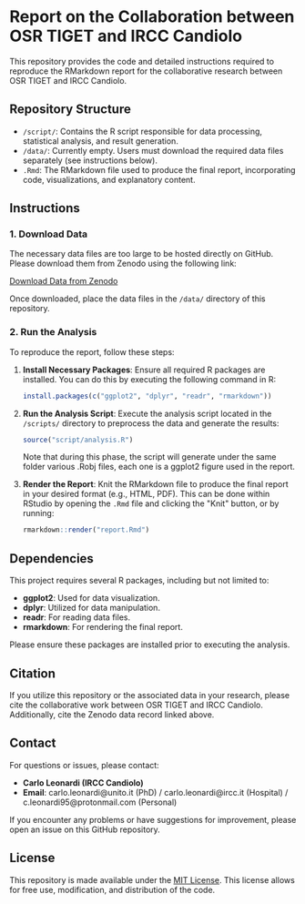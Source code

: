 # Report on the Collaboration between OSR TIGET and IRCC Candiolo

This repository provides the code and detailed instructions required to reproduce the RMarkdown report for the collaborative research between OSR TIGET and IRCC Candiolo.

## Repository Structure

- `/script/`: Contains the R script responsible for data processing, statistical analysis, and result generation.
- `/data/`: Currently empty. Users must download the required data files separately (see instructions below).
- `.Rmd`: The RMarkdown file used to produce the final report, incorporating code, visualizations, and explanatory content.

## Instructions

### 1. Download Data

The necessary data files are too large to be hosted directly on GitHub. Please download them from Zenodo using the following link:

[Download Data from Zenodo](https://zenodo.org/records/13922930)

Once downloaded, place the data files in the `/data/` directory of this repository.

### 2. Run the Analysis

To reproduce the report, follow these steps:

1. **Install Necessary Packages**: Ensure all required R packages are installed. You can do this by executing the following command in R:

   ```r
   install.packages(c("ggplot2", "dplyr", "readr", "rmarkdown"))
   ```

2. **Run the Analysis Script**: Execute the analysis script located in the `/scripts/` directory to preprocess the data and generate the results:

   ```r
   source("script/analysis.R")
   ```

   Note that during this phase, the script will generate under the same folder various .Robj files, each one is a ggplot2 figure used in the report.

3. **Render the Report**: Knit the RMarkdown file to produce the final report in your desired format (e.g., HTML, PDF). This can be done within RStudio by opening the `.Rmd` file and clicking the "Knit" button, or by running:

   ```r
   rmarkdown::render("report.Rmd")
   ```

## Dependencies

This project requires several R packages, including but not limited to:

- **ggplot2**: Used for data visualization.
- **dplyr**: Utilized for data manipulation.
- **readr**: For reading data files.
- **rmarkdown**: For rendering the final report.

Please ensure these packages are installed prior to executing the analysis.

## Citation

If you utilize this repository or the associated data in your research, please cite the collaborative work between OSR TIGET and IRCC Candiolo. Additionally, cite the Zenodo data record linked above.

## Contact

For questions or issues, please contact:

- **Carlo Leonardi (IRCC Candiolo)**
- **Email**: carlo.leonardi\@unito.it (PhD) / carlo.leonardi\@ircc.it (Hospital) / c.leonardi95\@protonmail.com (Personal)

If you encounter any problems or have suggestions for improvement, please open an issue on this GitHub repository.

## License

This repository is made available under the [MIT License](LICENSE). This license allows for free use, modification, and distribution of the code.
